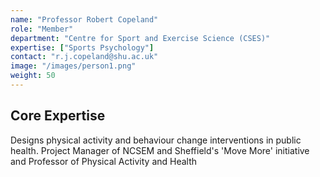 ```yaml
---
name: "Professor Robert Copeland"
role: "Member"
department: "Centre for Sport and Exercise Science (CSES)"
expertise: ["Sports Psychology"]
contact: "r.j.copeland@shu.ac.uk"
image: "/images/person1.png"
weight: 50
---
```


## Core Expertise

Designs physical activity and behaviour change interventions in public health. Project Manager of NCSEM and Sheffield's 'Move More' initiative and Professor of Physical Activity and Health
